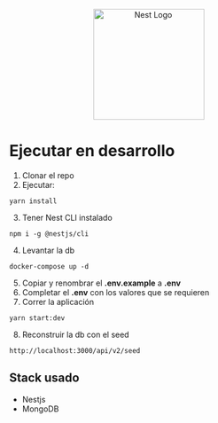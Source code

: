 <p align="center">
  <a href="http://nestjs.com/" target="blank"><img src="https://nestjs.com/img/logo-small.svg" width="200" alt="Nest Logo" /></a>
</p>

# Ejecutar en desarrollo

1. Clonar el repo
2. Ejecutar:
```
yarn install
```
3. Tener Nest CLI instalado
```
npm i -g @nestjs/cli
```
4. Levantar la db
```
docker-compose up -d
```
5. Copiar y renombrar el **.env.example** a **.env**
6. Completar el **.env** con los valores que se requieren
7. Correr la aplicación
```
yarn start:dev
```
8. Reconstruir la db con el seed
```
http://localhost:3000/api/v2/seed
```

## Stack usado
* Nestjs
* MongoDB
